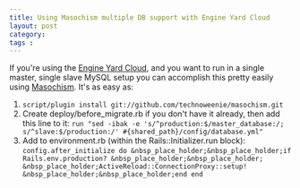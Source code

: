 ```yaml
---
title: Using Masochism multiple DB support with Engine Yard Cloud
layout: post
category: 
tags : 
---
```





If you're using the [Engine Yard Cloud](http://www.engineyard.com/), and you
want to run in a single master, single slave MySQL setup you can accomplish
this pretty easily using
[Masochism](http://github.com/technoweenie/masochism). It's as easy as:

  1. `script/plugin install git://github.com/technoweenie/masochism.git`
  2. Create deploy/before_migrate.rb if you don't have it already, then add this line to it: `run "sed -ibak -e 's/^production:$/master_database:/; s/^slave:$/production:/' #{shared_path}/config/database.yml"`
  3. Add to environment.rb (within the Rails::Initializer.run block):   
`config.after_initialize do &nbsp_place_holder;&nbsp_place_holder;if
Rails.env.production? &nbsp_place_holder;&nbsp_place_holder;
&nbsp_place_holder;ActiveReload::ConnectionProxy::setup!
&nbsp_place_holder;&nbsp_place_holder;end end`


